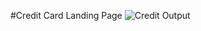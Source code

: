 #Credit Card Landing Page 
![Credit Output](https://user-images.githubusercontent.com/107872928/211563992-040d34c7-781c-40d8-a27e-7cf323be1d50.png)
